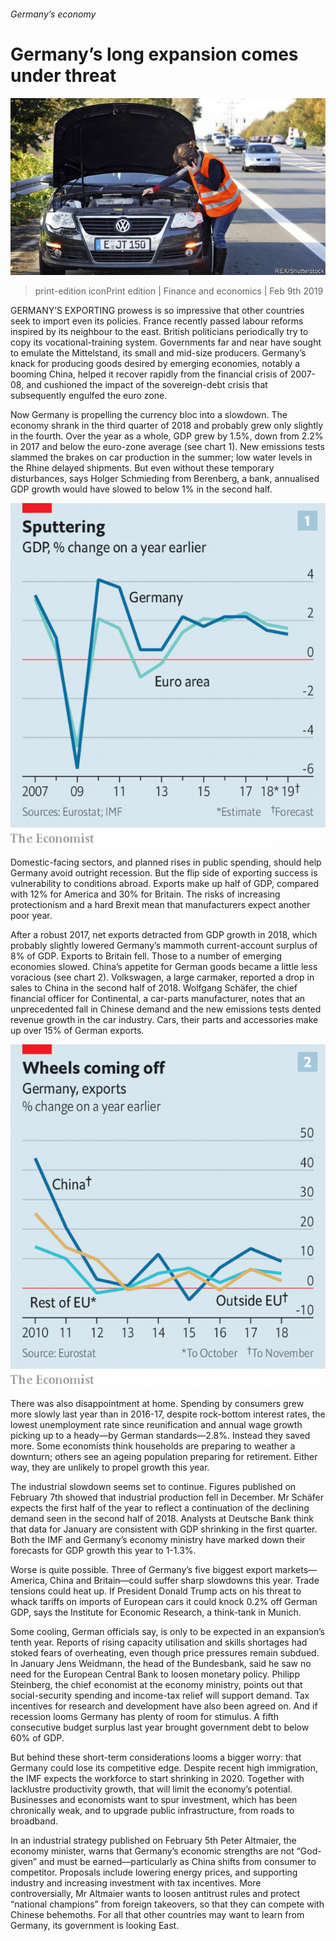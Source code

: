 ###### Germany’s economy

# Germany’s long expansion comes under threat 

![image](images/20190209_FNP004_0.jpg) 

> print-edition iconPrint edition | Finance and economics | Feb 9th 2019 

GERMANY’S EXPORTING prowess is so impressive that other countries seek to import even its policies. France recently passed labour reforms inspired by its neighbour to the east. British politicians periodically try to copy its vocational-training system. Governments far and near have sought to emulate the Mittelstand, its small and mid-size producers. Germany’s knack for producing goods desired by emerging economies, notably a booming China, helped it recover rapidly from the financial crisis of 2007-08, and cushioned the impact of the sovereign-debt crisis that subsequently engulfed the euro zone. 

Now Germany is propelling the currency bloc into a slowdown. The economy shrank in the third quarter of 2018 and probably grew only slightly in the fourth. Over the year as a whole, GDP grew by 1.5%, down from 2.2% in 2017 and below the euro-zone average (see chart 1). New emissions tests slammed the brakes on car production in the summer; low water levels in the Rhine delayed shipments. But even without these temporary disturbances, says Holger Schmieding from Berenberg, a bank, annualised GDP growth would have slowed to below 1% in the second half. 

![image](images/20190209_FNC327.png) 

Domestic-facing sectors, and planned rises in public spending, should help Germany avoid outright recession. But the flip side of exporting success is vulnerability to conditions abroad. Exports make up half of GDP, compared with 12% for America and 30% for Britain. The risks of increasing protectionism and a hard Brexit mean that manufacturers expect another poor year. 

After a robust 2017, net exports detracted from GDP growth in 2018, which probably slightly lowered Germany’s mammoth current-account surplus of 8% of GDP. Exports to Britain fell. Those to a number of emerging economies slowed. China’s appetite for German goods became a little less voracious (see chart 2). Volkswagen, a large carmaker, reported a drop in sales to China in the second half of 2018. Wolfgang Schäfer, the chief financial officer for Continental, a car-parts manufacturer, notes that an unprecedented fall in Chinese demand and the new emissions tests dented revenue growth in the car industry. Cars, their parts and accessories make up over 15% of German exports. 

![image](images/20190209_FNC334.png) 

There was also disappointment at home. Spending by consumers grew more slowly last year than in 2016-17, despite rock-bottom interest rates, the lowest unemployment rate since reunification and annual wage growth picking up to a heady—by German standards—2.8%. Instead they saved more. Some economists think households are preparing to weather a downturn; others see an ageing population preparing for retirement. Either way, they are unlikely to propel growth this year. 

The industrial slowdown seems set to continue. Figures published on February 7th showed that industrial production fell in December. Mr Schäfer expects the first half of the year to reflect a continuation of the declining demand seen in the second half of 2018. Analysts at Deutsche Bank think that data for January are consistent with GDP shrinking in the first quarter. Both the IMF and Germany’s economy ministry have marked down their forecasts for GDP growth this year to 1-1.3%. 

Worse is quite possible. Three of Germany’s five biggest export markets—America, China and Britain—could suffer sharp slowdowns this year. Trade tensions could heat up. If President Donald Trump acts on his threat to whack tariffs on imports of European cars it could knock 0.2% off German GDP, says the Institute for Economic Research, a think-tank in Munich. 

Some cooling, German officials say, is only to be expected in an expansion’s tenth year. Reports of rising capacity utilisation and skills shortages had stoked fears of overheating, even though price pressures remain subdued. In January Jens Weidmann, the head of the Bundesbank, said he saw no need for the European Central Bank to loosen monetary policy. Philipp Steinberg, the chief economist at the economy ministry, points out that social-security spending and income-tax relief will support demand. Tax incentives for research and development have also been agreed on. And if recession looms Germany has plenty of room for stimulus. A fifth consecutive budget surplus last year brought government debt to below 60% of GDP. 

But behind these short-term considerations looms a bigger worry: that Germany could lose its competitive edge. Despite recent high immigration, the IMF expects the workforce to start shrinking in 2020. Together with lacklustre productivity growth, that will limit the economy’s potential. Businesses and economists want to spur investment, which has been chronically weak, and to upgrade public infrastructure, from roads to broadband. 

In an industrial strategy published on February 5th Peter Altmaier, the economy minister, warns that Germany’s economic strengths are not “God-given” and must be earned—particularly as China shifts from consumer to competitor. Proposals include lowering energy prices, and supporting industry and increasing investment with tax incentives. More controversially, Mr Altmaier wants to loosen antitrust rules and protect “national champions” from foreign takeovers, so that they can compete with Chinese behemoths. For all that other countries may want to learn from Germany, its government is looking East. 

